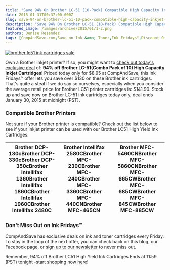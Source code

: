 ```yaml
---
title: "Save 94% On Brother LC-51 (10-Pack) Compatible High Capacity Inkjet Cartridges - Ink Fridays™"
date: 2015-01-31T00:37:00.000Z
slug: save-94-on-brother-lc-51-10-pack-compatible-high-capacity-inkjet-cartridges-ink-fridays
description: "Save 94% On Brother LC-51 (10-Pack) Compatible High Capacity Inkjet Cartridges - Ink Fridays™"
featured_image: /images/archive/2015/01/1-2.png
authors: Denise Resendez
tags: [CompAndSave.com,Save on Ink &amp; Toner,Ink Fridays™,Discount Offers]
---
```


[![brother lc51 ink cartridges sale](/blog/images/1.png "Ink Fridays: Save 94% On Brother LC51 High Capacity Inkjet Cartridges (10 Pack)")](/blog/images/1.png)

Own a Brother inkjet printer? If so, you might want to [check out today's exclusive deal](https://www.compandsave.com/ink-fridays) of: **94% off Brother LC-51(Combo Pack of 10) High Capacity Inkjet Cartridges**! Priced today only for $8.95 at CompAndSave, this Ink Fridays™ offer lets you save over $130 on these Brother ink cartridges. That's quite a steal if we do say so ourselves, especially when you consider the average retail price for Brother LC51 printer cartridges is: $141.90\. Stock up and save now on Brother LC-51 ink cartridges today only, deal ends January 30, 2015 at midnight (PST).

### Compatible Brother Printers 

Not sure if your Brother printer is compatible? Check out the list below to see if your inkjet printer can be used with our Brother LC51 High Yield Ink Cartridges:

| Brother DCP-130cBrother DCP-330cBrother DCP-350cBrother Intellifax 1360Brother Intellifax 1860CBrother Intellifax 1960CBrother Intellifax 2480C | Brother Intellifax 2580CBrother MFC-230CBrother MFC-240CBrother MFC-3360CBrother MFC-440CNBrother MFC-465CN | Brother MFC-5460CNBrother MFC-5860CNBrother MFC-665CWBrother MFC-685CWBrother MFC-845CWBrother MFC-885CW |
| ----------------------------------------------------------------------------------------------------------------------------------------------- | ----------------------------------------------------------------------------------------------------------- | -------------------------------------------------------------------------------------------------------- |

### Don't Miss Out on Ink Fridays™

CompAndSave has exclusive deals on ink and toner cartridges every Friday. To stay in the loop of the next offer, you can check back on this blog, our Facebook page, or [sign up to our newsletter](https://www.compandsave.com/ink-fridays) to never miss out. 

Remember, 94% off Brother LC51 High Yield Ink Cartridges Ends at 11:59 (PST) tonight -start shopping now [here](https://www.compandsave.com/ink-fridays)!